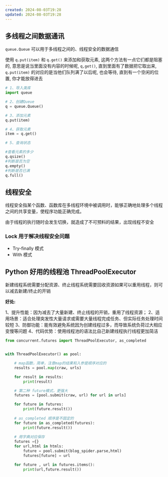 ```yaml
---
created: 2024-08-03T19:28
updated: 2024-08-03T19:28
---
```

## 多线程之间数据通讯

`queue.Queue` 可以用于多线程之间的、线程安全的数据通信

使用 `q.put(item)` 和 `q.get()` 来添加和获取元素, 这两个方法有一点它们都是阻塞的, 意思是说当里面没有内容的时候呢, `q,get()`, 直到里面有了数据把它取出来, `q.put(item)` 的对应的是当他们队列满了以后呢, 也会等待, 直到有一个空闲的位置, 你才能放得进去

```python
# 1、导入类库
import queue

# 2、创建Queue
q = queue.Queue()

# 3、添加元素
q.put(item)

# 4、获取元素
item = q.get()

# 5、查询状态

#查看元素的多少
q.qsize()
#判断是否为空
q.empty()
#判断是否已满
q.full()
```


## 线程安全


线程安全指某个函数、函数库在多线程环境中被调用时，能够正确地处理多个线程之间的共享变量，使程序功能正确完成。

由于线程的执行随时会发生切换，就造成了不可预料的结果，出现线程不安全

### Lock 用于解决线程安全问题


- Try-finally 模式
- With 模式


## Python 好用的线程池 ThreadPoolExecutor

新建线程系统需要分配资源、终止线程系统需要回收资源如果可以重用线程，则可以减去新建/终止的开销

**好处:**

1、提升性能：因为减去了大量新建、终止线程的开销，重用了线程资源；
2、适用场景：适合处理突发性大量请求或需要大量线程完成任务、但实际任务处理时间较短 
3、防御功能：能有效避免系统因为创建线程过多，而导致系统负荷过大相应变慢等问题 
4、代码优势：使用线程池的语法比自己新建线程执行线程更加简洁


```python
from concurrent.futures import ThreadPoolExecutor, as_completed


with ThreadPoolExecutor() as pool:

    # map函数，简单，注意map的结果和入参是顺序对应的
    results = pool.map(craw, urls)

    for result in results:
        print(result)

    # 第二种 future模式，更强大
    futures = [pool.submit(craw, url) for url in urls]

    for future in futures:
        print(future.result())
        
    # as_completed 顺序是不固定的
	for future in as_completed(futures):
		print(future.result())
		
	# 用字典对应保存
 	futures ={}
 	for url,html in htmls:
 		future = pool.submit(blog_spider.parse,html)
 		futures[future] = url

	for future , url in futures.items():
		print(url,future.result())
    

```